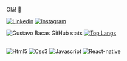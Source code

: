 
Olá! 👾

[![Linkedin](https://img.shields.io/badge/LinkedIn-0077B5?style=for-the-badge&logo=linkedin&logoColor=white)](https://www.linkedin.com/in/gustbaccas-dev/)
[![Instagram](https://img.shields.io/badge/Instagram-E4405F?style=for-the-badge&logo=instagram&logoColor=white)](https://www.instagram.com/gustbaccas)

![Gustavo Bacas GitHub stats](https://github-readme-stats.vercel.app/api?username=gustbaccas&show_icons=true&theme=dracula)
[![Top Langs](https://github-readme-stats.vercel.app/api/top-langs/?username=gustbaccas)](https://github.com/gustbaccas/github-readme-stats)

<div style="display: inline_block"><br/>
    <img src="https://img.shields.io/badge/HTML5-E34F26?style=for-the-badge&logo=html5&logoColor=white" alt="Html5" align:="center"/>
    <img src="https://img.shields.io/badge/CSS3-1572B6?style=for-the-badge&logo=css3&logoColor=white" alt="Css3" align:="center"/>
    <img src="https://img.shields.io/badge/JavaScript-F7DF1E?style=for-the-badge&logo=javascript&logoColor=black" alt="Javascript" align:="center"/>
    <img src="https://img.shields.io/badge/React_Native-20232A?style=for-the-badge&logo=react&logoColor=61DAFB" alt="React-native" align:="center"/>
</div>



